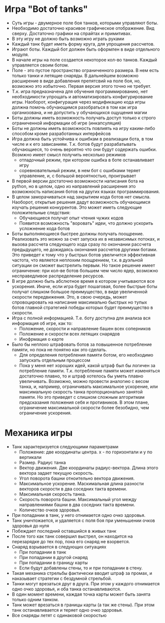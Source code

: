 # Игра "Bot of tanks"
- Суть игры - двумерное поле боя танков, которыми управляют боты.
- Необходимо достаточно красивое графическое отображение. Вид сверху. Достаточно графики на спрайтах и примитивах.
- В эту игру не должно быть возможно играть руками
- Каждый танк будет иметь форму круга, для упрощения рассчетов.
- Играют боты. Каждый бот должен быть оформлен в виде отдельного модуля.
- В начале игры на поле создается некоторое кол-во танков. Каждый управляется своим ботом.
- Поле - это пустое пространство ограниченного размера. В нем есть только танки и летящие снаряды.
    В дальнейшем возможно расширение в виде добавления препятсвий на поле боя, но, возможно это избыточно. 
    Первая версия этого точно не требует.
- Т.к. игра предназначена для обучения программированию, нет необходимости упрощать и автоматизировать конфигурирование игры.
    Наоборот, конфигурация через модификацию кода игры должна помочь обучающимся разобраться в том как игра организована,
    и не допустить у обучающихся ощущения магии
- Боты должны иметь возможность получать доступ только к строго ограниченной информации об игре (инкапсуляция)
- Боты не должны иметь возможность повлиять на игру каким-либо способом кроме разработанных интерфейсов
- Игра должна быть устойчива к ошибкам в реализации бота, в том числе и к его зависаниям.
    Т.к. ботов будут разрабатывать обучающиеся, то очень вероятно что они будут содержать ошибки.
    Возмжно имеет смысл получить несколько режимов
    - отладочный режим, при котором ошибка в боте останавливает игру
    - соревновательный режим, в нем бот с ошибками теряет управление, и, с большой вероятностью, проигрывает
- В первой версии достаточно возможности написания бота на python, но в целом, одно из направлений расширения
    это возможность написания ботов на других языках программирования.
- В целом заморачиваться над закрытием кода ботов нет смысла.
    Наоборот, открытые решения дадут возможность обучающимся изучать решения конкурентов.
    Это может иметь следующие положительные следствия:
    - Обучающиеся получат опыт чтения чужих кодов
    - Появится возможность "воровать" идеи, что должно ускорить усложнение кода ботов
- Боты выполняющиеся быстрее должны получать поощрение. 
    Реализовать это можно за счет запуска их в независимых потоках, 
    и вызова рассчета следующего хода сразу по окончании рассчета предыдущего, не дожидаясь окончания рассчетов
    другими ботами. Это приведет к тому что у быстрых ботов увеличится эффективная частота, 
    что является неплохим поощрением, т.к. в дуэльной ситуации он сможет выстрелить первым. 
    Но такое решение имеет ограничение: при кол-ве ботов большем чем число ядер, возможно несправедливое распределение ресурсов.
- В игре должно быть абслютное время в котором учитываются все ускорения. 
    Иначе, если игра будет пошаговая, более быстрые боты получат слишком большое преимущество, в виде увеличенной
    скорости передвижения. Это, в свою очередь, может спровоцировать на написание максимально быстрых но тупых ботов
    главной стратегией победы которых будет преимущество в скорости.
- Игра с полной информацией. Т.е. боту доступна для анализа вся информация об игре, как то:
    - Положение, скорости и направление башен всех соперников
    - Положение и скорости всех летящих снарядов
    - Инофрмация о карте
- Было бы неплохо штрафовать ботов за повышенное потребление памяти, но пока не понятно как это сделать.
    - Для определения потребления памяти ботом, его необходимо запускать отдельным процессом
    - Пока у меня нет хороших идей, какой штраф был бы логичен за потребление памяти.
        Т.к. потребление памяти может изменяться достаточно плавно, то и штраф хотелось бы уметь плавно увеличивать.
        Возможно, можно провести аналогию с весом танка, и, например, ограничивать максимальное ускорение, 
        или максимальную скорость танка пропорционально занятой памяти. Но это приведет с слишком сложным алгоритмам 
        предсказания положения себя и противников. В этом плане, ограничение максимальной скорости более безобидно, 
        чем ограничение ускорения.

# Механика игры
- Танк характеризуется следующими параметрами
    - Положение: две координаты центра. x - по горизонтали и y по вертикали
    - Размер. Радиус танка
    - Вектор движения. Две координаты радиус-вектора. Длина этого вектора задает текущую скорость.
    - Угол поворота башни отноительно вектора движения.
    - Максимальное ускорение. Маскимальная длина разности векторов скорости в два соседних такта времени.
    - Максимальная скорость танка.
    - Скорость поворота башни. Максимальный угол между направлениями башни в два соседних такта времени.
    - Количество очков здоровья.
- При попадании в танк, у него отнимается одно очко здоровья.
- Танк уничтожается, и удаляется с поля боя при уменьшении очков здоровья до нуля
- Побеждает последний оставшийся в живых танк
- После того как танк совершил выстрел, он находится на перезарядке до тех пор, пока его снаряд не взорвется.
- Снаряд взрывается в следующих ситуациях
    - При попадании в танк
    - При попадании в другой снаряд
    - При попадании в границу карты
    - Если будут добавлены стены, то и при попадании в стену.
- Такая механика стрельбы фактически вводит штраф за промах, и наказывает стратегии с бездумной стрельбой.
- Танки могут врезаться друг в друга. При этом у каждого отнимается одно очко здоровья, и оба танка останавливаются.
- В один момент времени, каждая точка карты может быть занята только одним танком.
- Танк может врезаться в границы карты (а так же стены). При этом танк останавливается и теряет одно очко здоровья.
- Все снаряды летят с одинаковой скоростью
